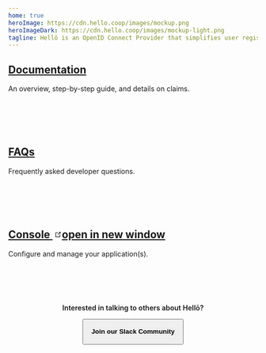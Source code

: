 ```yaml
---
home: true
heroImage: https://cdn.hello.coop/images/mockup.png
heroImageDark: https://cdn.hello.coop/images/mockup-light.png
tagline: Hellō is an OpenID Connect Provider that simplifies user registration and login, allowing you to provide all the choices your users may want in hours instead of days or weeks.
---
```


<div class="features">
  <div class="feature">
    <h2><a href="/documentation/index.html">Documentation</a></h2>
    <p>An overview, step-by-step guide, and details on claims.</p>
  </div>

  <div class="feature">
    <h2><a href="/faqs/index.html">FAQs</a></h2>
    <p>Frequently asked developer questions.</p>
  </div>

  <div class="feature">
    <h2>
      <a href="https://console.hello.dev">
        <span>Console</span>
        <span><svg class="external-link-icon" style="margin-left: 4px; margin-top: 2px;" xmlns="http://www.w3.org/2000/svg" aria-hidden="true" focusable="false" x="0px" y="0px" viewBox="0 0 100 100" width="15" height="15"><path fill="currentColor" d="M18.8,85.1h56l0,0c2.2,0,4-1.8,4-4v-32h-8v28h-48v-48h28v-8h-32l0,0c-2.2,0-4,1.8-4,4v56C14.8,83.3,16.6,85.1,18.8,85.1z"></path><polygon fill="currentColor" points="45.7,48.7 51.3,54.3 77.2,28.5 77.2,37.2 85.2,37.2 85.2,14.9 62.8,14.9 62.8,22.9 71.5,22.9"></polygon></svg><span class="external-link-icon-sr-only">open in new window</span></span>
      </a>
    </h2>
    <p>Configure and manage your application(s).</p>
  </div>

  <div style="display: flex; flex-direction: column; margin: 0 auto; align-items: center; justify-content: center;">
    <p style="font-weight: 600;">Interested in talking to others about Hellō?</p>
    <button @click="join" class="hello-btn-black-and-static">
      Join our Slack Community
    </button>
  </div>
</div>


<div style="position: fixed; width: 100%; left: 0; bottom: 0;" v-pre>
  <wc-footer/>
</div>

<script setup>
  const join = () => {
    joinSlackCommunity('hello.dev')
  }
</script>


<style>
  .features{
    padding-bottom: 8rem !important;
  }

  .feature{
    padding-bottom: 4rem;
  }

  .hello-btn-black-and-static{
    line-height: 16px;
    padding: 16px;
    margin: 0 auto;
    font-family: sans-serif;
    font-weight: 600;
  }

  @media (max-width: 719px) {
    .home .feature {
      padding: 0
    }
    .features{
      padding-bottom: 10rem !important;
    }
    .hello-btn-black-and-static{
      margin: 40px auto;
    }
  }

  .feature a:hover{
    border-bottom: 2px solid #303030;
  }

  #links, #copyright, #social-links{
    display: flex;
  }

  .dark .external-link-icon{
    color: #d4d4d4;
  }

  #copyright{
    margin-top: 0.48rem;
  }

  #links, #social-links{
    gap: 0rem 1rem;
  }

  #social-links{
    justify-content: end;
  }
</style>